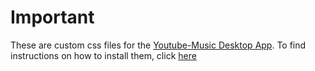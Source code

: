 # Important
These are custom css files for the [Youtube-Music Desktop App](https://github.com/th-ch/youtube-music). To find instructions on how to install them, click [here](https://github.com/th-ch/youtube-music?tab=readme-ov-file#themes)
